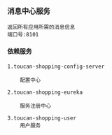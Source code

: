 ### 消息中心服务
    
    返回所有应用所需的消息信息
    端口号:8101
   

#### 依赖服务
    1.toucan-shopping-config-server
    
        配置中心
        
    2.toucan-shopping-eureka
        
        服务注册中心
        
    3.toucan-shopping-user
        用户服务
    

